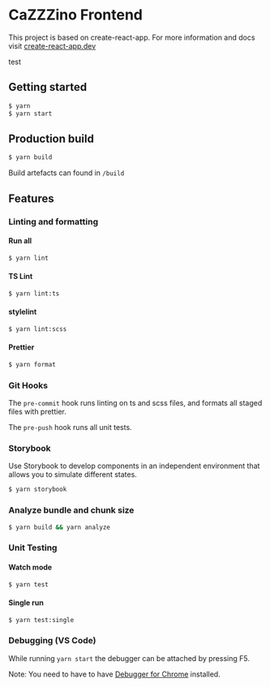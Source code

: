 # CaZZZino Frontend

This project is based on create-react-app. For more information and docs visit [create-react-app.dev](https://create-react-app.dev/)

test

## Getting started

```bash
$ yarn
$ yarn start
```

## Production build

```bash
$ yarn build
```

Build artefacts can found in `/build`

## Features

### Linting and formatting

#### Run all

```bash
$ yarn lint
```

#### TS Lint

```bash
$ yarn lint:ts
```

#### stylelint

```bash
$ yarn lint:scss
```

#### Prettier

```bash
$ yarn format
```

### Git Hooks

The `pre-commit` hook runs linting on ts and scss files, and formats all staged files with prettier.

The `pre-push` hook runs all unit tests.

### Storybook

Use Storybook to develop components in an independent environment that allows you to simulate different states.

```bash
$ yarn storybook
```

### Analyze bundle and chunk size

```bash
$ yarn build && yarn analyze
```

### Unit Testing

#### Watch mode

```bash
$ yarn test
```

#### Single run

```bash
$ yarn test:single
```



### Debugging (VS Code)

While running `yarn start` the debugger can be attached by pressing F5.

Note:
You need to have to have [Debugger for Chrome](https://marketplace.visualstudio.com/items?itemName=msjsdiag.debugger-for-chrome) installed.




#























